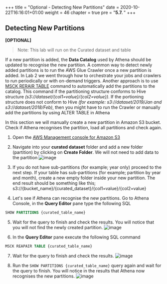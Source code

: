+++
title = "Optional - Detecting New Partitions"
date = 2020-10-22T16:16:01+01:00
weight = 46
chapter = true
pre = "<b>5.7. </b>"
+++



## Detecting New Partitions
**[OPTIONAL]**

> Note: This lab will run on the Curated dataset and table
> 
If a new partition is added, the **Data Catalog** used by Athena should be updated to recognise the new partition. A common way to detect newly added partitions is to run the AWS Glue Crawler once a new partition is added. In Lab 2 we went through how to orchestrate your jobs and crawlers to run periodically or with on-demand triggers. 
Another approach is to use [MSCK RERAIR TABLE](https://docs.aws.amazon.com/athena/latest/ug/msck-repair-table.html) command to automatically add the partitions to the catalog. This command if the partitioning structure conforms to Hive structure *(s3://dataset/{col1=value}/{col2=value})*. If the portioning structure does not conform to Hive *(for example: s3://dataset/2019/Jan and s3://dataset/2018/Feb)*, then you might have to run the Crawler or manually add the partitions by using ALTER TABLE in Athena

In this section we will manually create a new partition in Amazon S3 bucket. Check if Athena recognises the partition, load all partitions and check again.



 1. Open the [AWS Management console for Amazon S3](https://s3.console.aws.amazon.com/s3/home?region=eu-west-1)
 
 2. Navigate into your **curated dataset** folder and add a new folder (partition) by clicking on **Create Folder**. We will not need to add data to the partition
  ![image](/athena_img/athena_s3_addpart.png)
  
 3. If you do not have sub-partitions (for example; year only) proceed to the next step. 
If your table has sub-partitions (for example; partition by year and month), create a new empty folder inside your new partition. The end result should be something like this; s3://{bucket_name}/{curated_dataset}/{col1=value}/{col2=value}

 4. Let's see if Athena can recognise the new partitions. Go to Athena Console, in the **Query Editor** pane type the following SQL
   ```sql
 SHOW PARTITIONS {curated_table_name}

```

 5. Wait for the query to finish and check the results. You will notice that you will not find the newly created partition.
   ![image](/athena_img/athena_showpart.png)
   
 6. In the **Query Editor** pane execute the following SQL command

  ```sql
 MSCK REAPAIR TABLE {curated_table_name}

```
 7. Wait for the query to finish and check the results.
   ![image](/athena_img/athena_newpart_msc.png)
   
 8. Run the ```SHOW PARTITIONS {curated_table_name}``` query again and wait for the query to finish. You will notice in the results that Athena now recognises the new partitions.
   ![image](/athena_img/athena_showpart2.png)